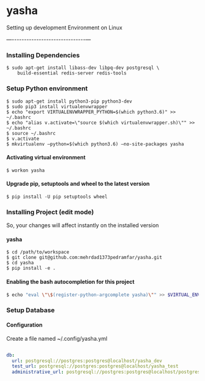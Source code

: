 yasha
=====

Setting up development Environment on Linux

—------------------------------—

### Installing Dependencies

    $ sudo apt-get install libass-dev libpq-dev postgresql \
        build-essential redis-server redis-tools

### Setup Python environment

    $ sudo apt-get install python3-pip python3-dev
    $ sudo pip3 install virtualenvwrapper
    $ echo "export VIRTUALENVWRAPPER_PYTHON=$(which python3.6)" >> ~/.bashrc
    $ echo "alias v.activate=\"source $(which virtualenvwrapper.sh)\"" >> ~/.bashrc
    $ source ~/.bashrc
    $ v.activate
    $ mkvirtualenv —python=$(which python3.6) —no-site-packages yasha

#### Activating virtual environment
    
    $ workon yasha

#### Upgrade pip, setuptools and wheel to the latest version

    $ pip install -U pip setuptools wheel
  
### Installing Project (edit mode)

So, your changes will affect instantly on the installed version

#### yasha
    
    $ cd /path/to/workspace
    $ git clone git@github.com:mehrdad1373pedramfar/yasha.git
    $ cd yasha
    $ pip install -e .
    
#### Enabling the bash autocompletion for this project

```bash
$ echo "eval \"\$(register-python-argcomplete yasha)\"" >> $VIRTUAL_ENV/bin/postactivate
``` 
### Setup Database


#### Configuration

Create a file named ~/.config/yasha.yml

```yaml

db:
  url: postgresql://postgres:postgres@localhost/yasha_dev
  test_url: postgresql://postgres:postgres@localhost/yasha_test
  administrative_url: postgresql://postgres:postgres@localhost/postgres

```
